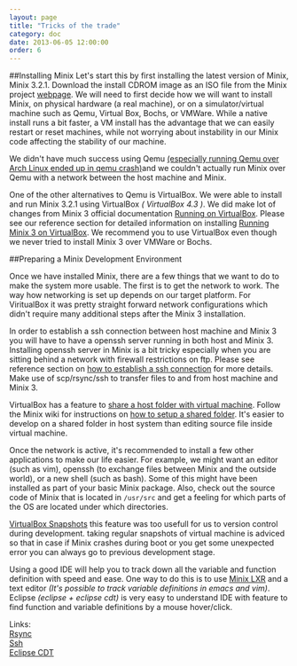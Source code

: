 ```yaml
---
layout: page
title: "Tricks of the trade"
category: doc
date: 2013-06-05 12:00:00
order: 6
---
```


##Installing Minix
Let's start this by first installing the latest version of Minix, Minix 3.2.1. Download the install CDROM image as an ISO file from the Minix project [webpage](http://www.minix3.org/download/). We will need to first decide how we will want to install Minix, on physical hardware (a real machine), or on a simulator/virtual machine such as Qemu, Virtual Box, Bochs, or VMWare. While a native install runs a bit faster, a VM install has the advantage that we can easily restart or reset machines, while not worrying about instability in our Minix code affecting the stability of our machine.

We didn't have much success using Qemu [(especially running Qemu over Arch Linux ended up in qemu crash)](https://bbs.archlinux.org/viewtopic.php?id=172296)and we couldn't actually run Minix over Qemu with a network between the host machine and Minix. 

One of the other alternatives to Qemu is VirtualBox. We were able to install and run Minix 3.2.1 using VirtualBox *( VirtualBox 4.3 )*. We did make lot of changes from Minix 3 official documentation [Running on VirtualBox](http://wiki.minix3.org/UsersGuide/RunningOnVirtualBox). Please see our reference section for detailed information on installing [Running Minix 3 on VirtualBox](../ref/install.html). We recommend you to use VirtualBox even though we never tried to install Minix 3 over VMWare or Bochs.

##Preparing a Minix Development Environment

Once we have installed Minix, there are a few things that we want to do to make the system more usable. The first is to get the network to work. The way how networking is set up depends on our target platform. For ViritualBox it was pretty straight forward network configurations which didn't require many additional steps after the Minix 3 installation. 

In order to establish a ssh connection between host machine and Minix 3 you will have to have a openssh server running in both host and Minix 3. Installing openssh server in Minix is a bit tricky especially when you are sitting behind a network with firewall restrictions on ftp. Please see reference section on [how to establish a ssh connection](../ref/install.html#enable-ssh-with-host-machine) for more details. Make use of scp/rsync/ssh to transfer files to and from host machine and Minix 3. 

VirtualBox has a feature to [share a host folder with virtual machine](https://www.virtualbox.org/manual/ch04.html). Follow the Minix wiki for instructions on [how to setup a shared folder](http://wiki.minix3.org/UsersGuide/RunningOnVirtualBox#Shared_Folders). It's easier to develop on a shared folder in host system than editing source file inside virtual machine. 

Once the network is active, it's recommended to install a few other applications to make our life easier. For example, we might want an editor (such as vim), openssh (to exchange files between Minix and the outside world), or a new shell (such as bash). Some of this might have been installed as part of your basic Minix package. Also, check out the source code of Minix that is located in `/usr/src` and get a feeling for which parts of the OS are located under which directories.

[VirtualBox Snapshots](http://www.virtualbox.org/manual/ch01.html#snapshots) this feature was too usefull for us to version control during development. taking regular snapshots of virtual machine is adviced so that in case if Minix crashes during boot or you get some unexpected error you can always go to previous development stage.

Using a good IDE will help you to track down all the variable and function definition with speed and ease. One way to do this is to use [Minix LXR](http://www.cise.ufl.edu/~cop4600/cgi-bin/lxr/http/blurb.html) and a text editor *(It's possible to track variable definitions in emacs and vim)*. Eclipse *(eclipse + eclipse cdt)* is very easy to understand IDE with feature to find function and variable definitions by a mouse hover/click. 

Links:      
[Rsync](http://ss64.com/bash/rsync.html)     
[Ssh](http://www.openbsd.org/cgi-bin/man.cgi?query=ssh&sektion=1)   
[Eclipse CDT](http://www.eclipse.org/cdt/)
